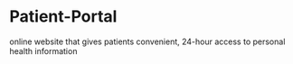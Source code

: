 # Patient-Portal
online website that gives patients convenient, 24-hour access to personal health information
